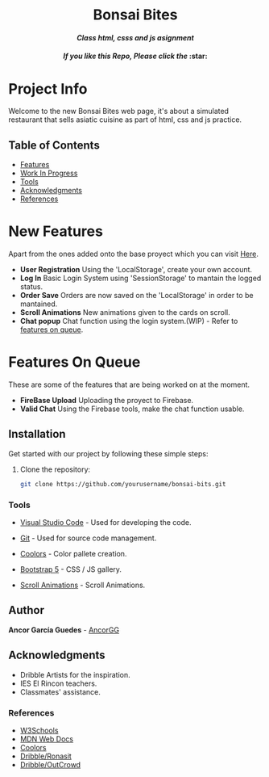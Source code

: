 <div align="center">

<h1><b>Bonsai Bites</b></h1>

<h4><i>Class html, csss and js asignment</i></h3>

<h4><i>If you like this Repo, Please click the</i> :star:</h3>

</div>

# Project Info

Welcome to the new Bonsai Bites web page, it's about a simulated restaurant that sells asiatic cuisine as part of html, css and js practice.
## Table of Contents

- [Features](#newfeatures)
- [Work In Progress](#featuresonqueue)
- [Tools](#tools)
- [Acknowledgments](#acknowledgments)
- [References](#references)

# New Features
 
Apart from the ones added onto the base proyect which you can visit [Here](https://github.com/AncorGG/BonsaiBites).

- **User Registration** Using the 'LocalStorage', create your own account.
- **Log In** Basic Login System using 'SessionStorage' to mantain the logged status.
- **Order Save** Orders are now saved on the 'LocalStorage' in order to be mantained.
- **Scroll Animations** New animations given to the cards on scroll.
- **Chat popup** Chat function using the login system.(WIP) - Refer to [features on queue](#featuresonqueue).

# Features On Queue

These are some of the features that are being worked on at the moment.

- **FireBase Upload** Uploading the proyect to Firebase.
- **Valid Chat** Using the Firebase tools, make the chat function usable.

## Installation

Get started with our project by following these simple steps:

1. Clone the repository:
   ```sh
   git clone https://github.com/yourusername/bonsai-bits.git
   ```

### Tools

- [Visual Studio Code](https://code.visualstudio.com) - Used for developing the code.

- [Git](https://code.visualstudio.com) - Used for source code management.

- [Coolors](https://coolors.co/visualizer/fefae0-faedcd-d4a373-463f3a-f7567c-4ed1d1) - Color pallete creation.

- [Bootstrap 5](https://getbootstrap.com) - CSS / JS gallery.

- [Scroll Animations](https://alvarotrigo.com/blog/css-animations-scroll/) - Scroll Animations.

## Author

**Ancor García Guedes** - [AncorGG](https://github.com/AncorGG)

## Acknowledgments

- Dribble Artists for the inspiration.
- IES El Rincon teachers.
- Classmates' assistance.

### References

- [W3Schools](https://www.w3schools.com/)
- [MDN Web Docs](https://developer.mozilla.org/en-US/docs/Learn/JavaScript)
- [Coolors](https://coolors.co/visualizer/fefae0-faedcd-d4a373-463f3a-f7567c-4ed1d1)
- [Dribble/Ronasit](https://dribbble.com/shots/22554694-Restaurant-Website-Concept)
- [Dribble/OutCrowd](https://dribbble.com/shots/17027818-Cuisine-Redesign-for-Asian-Restaurant)
